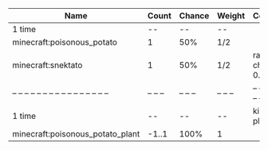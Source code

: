 | Name                             | Count | Chance | Weight | Comment             |
| -------------------------------- | ----- | ------ | ------ | ------------------- |
| 1 time                           |    -- |     -- |     -- |                     |
| minecraft:poisonous_potato       |     1 |    50% |    1/2 |                     |
| minecraft:snektato               |     1 |    50% |    1/2 | random chance: 0.1% |
| – – – – – – – – – – – – – – – –  | – – – | – – –  | – – –  | – – – – – – – – – – |
| 1 time                           |    -- |     -- |     -- | killed by player    |
| minecraft:poisonous_potato_plant | -1..1 |   100% |      1 |                     |